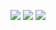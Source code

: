 ![](https://img.shields.io/badge/day%20📅-3-blue)   	![](https://img.shields.io/badge/stars%20⭐-6-yellow)   	![](https://img.shields.io/badge/days%20completed-3-red)
